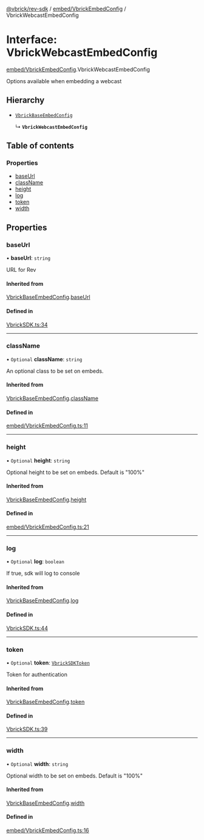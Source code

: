 [@vbrick/rev-sdk](../README.md) / [embed/VbrickEmbedConfig](../modules/embed_VbrickEmbedConfig.md) / VbrickWebcastEmbedConfig

# Interface: VbrickWebcastEmbedConfig

[embed/VbrickEmbedConfig](../modules/embed_VbrickEmbedConfig.md).VbrickWebcastEmbedConfig

Options available when embedding a webcast

## Hierarchy

- [`VbrickBaseEmbedConfig`](embed_VbrickEmbedConfig.VbrickBaseEmbedConfig.md)

  ↳ **`VbrickWebcastEmbedConfig`**

## Table of contents

### Properties

- [baseUrl](embed_VbrickEmbedConfig.VbrickWebcastEmbedConfig.md#baseurl)
- [className](embed_VbrickEmbedConfig.VbrickWebcastEmbedConfig.md#classname)
- [height](embed_VbrickEmbedConfig.VbrickWebcastEmbedConfig.md#height)
- [log](embed_VbrickEmbedConfig.VbrickWebcastEmbedConfig.md#log)
- [token](embed_VbrickEmbedConfig.VbrickWebcastEmbedConfig.md#token)
- [width](embed_VbrickEmbedConfig.VbrickWebcastEmbedConfig.md#width)

## Properties

### baseUrl

• **baseUrl**: `string`

URL for Rev

#### Inherited from

[VbrickBaseEmbedConfig](embed_VbrickEmbedConfig.VbrickBaseEmbedConfig.md).[baseUrl](embed_VbrickEmbedConfig.VbrickBaseEmbedConfig.md#baseurl)

#### Defined in

[VbrickSDK.ts:34](https://github.com/vbrick/rev-sdk-js/blob/8587b78/src/VbrickSDK.ts#L34)

___

### className

• `Optional` **className**: `string`

An optional class to be set on embeds.

#### Inherited from

[VbrickBaseEmbedConfig](embed_VbrickEmbedConfig.VbrickBaseEmbedConfig.md).[className](embed_VbrickEmbedConfig.VbrickBaseEmbedConfig.md#classname)

#### Defined in

[embed/VbrickEmbedConfig.ts:11](https://github.com/vbrick/rev-sdk-js/blob/8587b78/src/embed/VbrickEmbedConfig.ts#L11)

___

### height

• `Optional` **height**: `string`

Optional height to be set on embeds. Default is "100%"

#### Inherited from

[VbrickBaseEmbedConfig](embed_VbrickEmbedConfig.VbrickBaseEmbedConfig.md).[height](embed_VbrickEmbedConfig.VbrickBaseEmbedConfig.md#height)

#### Defined in

[embed/VbrickEmbedConfig.ts:21](https://github.com/vbrick/rev-sdk-js/blob/8587b78/src/embed/VbrickEmbedConfig.ts#L21)

___

### log

• `Optional` **log**: `boolean`

If true, sdk will log to console

#### Inherited from

[VbrickBaseEmbedConfig](embed_VbrickEmbedConfig.VbrickBaseEmbedConfig.md).[log](embed_VbrickEmbedConfig.VbrickBaseEmbedConfig.md#log)

#### Defined in

[VbrickSDK.ts:44](https://github.com/vbrick/rev-sdk-js/blob/8587b78/src/VbrickSDK.ts#L44)

___

### token

• `Optional` **token**: [`VbrickSDKToken`](VbrickSDK.VbrickSDKToken.md)

Token for authentication

#### Inherited from

[VbrickBaseEmbedConfig](embed_VbrickEmbedConfig.VbrickBaseEmbedConfig.md).[token](embed_VbrickEmbedConfig.VbrickBaseEmbedConfig.md#token)

#### Defined in

[VbrickSDK.ts:39](https://github.com/vbrick/rev-sdk-js/blob/8587b78/src/VbrickSDK.ts#L39)

___

### width

• `Optional` **width**: `string`

Optional width to be set on embeds. Default is "100%"

#### Inherited from

[VbrickBaseEmbedConfig](embed_VbrickEmbedConfig.VbrickBaseEmbedConfig.md).[width](embed_VbrickEmbedConfig.VbrickBaseEmbedConfig.md#width)

#### Defined in

[embed/VbrickEmbedConfig.ts:16](https://github.com/vbrick/rev-sdk-js/blob/8587b78/src/embed/VbrickEmbedConfig.ts#L16)
